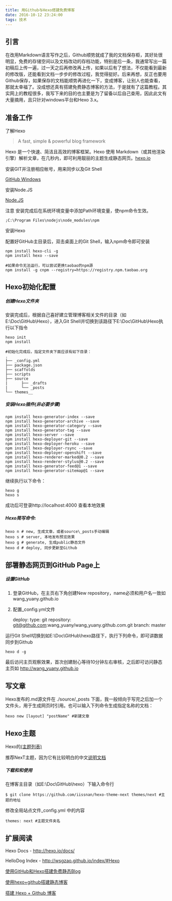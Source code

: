 ```yaml
---
title: 用Github与Hexo搭建免费博客
date: 2016-10-12 23:24:00
tags: 技术
---
```

## 引言
在改用Markdown语言写作之后，Github顺势就成了我的文档保存柜，其好处很明显，免费的存储空间以及文档改动的存档功能，特别是后一条，我通常写出一篇初稿后上传一遍，过一天之后再修改再上传，如果以后有了想法，不仅能看到最新的修改版，还能看到文档一步步的修改过程，我觉得挺好。后来再想，反正也要用Github保存，如果保存的文档能顺势再进化一下，变成博客，让别人也能查看，那就太幸福了。没成想还真有搭建免费静态博客的方法，于是就有了这篇教程。其实网上的教程很多，我写下来的目的也主要是为了留备以后自己查用，因此此文有大量摘用，且只针对windows平台和Hexo 3.x。

## 准备工作
了解Hexo
>A fast, simple & powerful blog framework

Hexo 是一个快速、简洁且高效的博客框架。Hexo 使用 Markdown（或其他渲染引擎）解析文章，在几秒内，即可利用靓丽的主题生成静态网页。[hexo.io](http://hexo.io/)

安装GIT并注册相应帐号，用来同步以及Git Shell

[GitHub Windows](https://windows.github.com/)

安装Node.JS

[Node.JS](http://nodejs.org/)

注意 安装完成后在系统环境变量中添加Path环境变量，使npm命令生效。

    ;C:\Program Files\nodejs\node_modules\npm

安装Hexo

配置好GitHub主目录后，双击桌面上的Git Shell，输入npm命令即可安装

    npm install hexo-cli -g
    npm install hexo --save

    #如果命令无法运行，可以尝试更换taobao的npm源
    npm install -g cnpm --registry=https://registry.npm.taobao.org

## Hexo初始化配置
##### 创建Hexo文件夹

安装完成后，根据自己喜好建立管理博客相关文件的目录（如E:\Doc\GitHub\Hexo），进入Git Shell并切换到该路径下E:\Doc\GitHub\Hexo执行以下指令

    hexo init
    npm install

    #初始化完成后，指定文件夹下面应该有如下目录：
    .
    ├── _config.yml
    ├── package.json
    ├── scaffolds
    ├── scripts
    ├── source
    |      ├── _drafts
    |      └── _posts
    └── themes__

##### 安装Hexo插件(非必要步骤)

    npm install hexo-generator-index --save
    npm install hexo-generator-archive --save
    npm install hexo-generator-category --save
    npm install hexo-generator-tag --save
    npm install hexo-server --save
    npm install hexo-deployer-git --save
    npm install hexo-deployer-heroku --save
    npm install hexo-deployer-rsync --save
    npm install hexo-deployer-openshift --save
    npm install hexo-renderer-marked@0.2 --save
    npm install hexo-renderer-stylus@0.2 --save
    npm install hexo-generator-feed@1 --save
    npm install hexo-generator-sitemap@1 --save

继续执行以下命令：

    hexo g
    hexo s

成功后可登录http://localhost:4000 查看本地效果

##### Hexo简写命令:
    hexo n # new, 生成文章，或者source\_posts手动编辑
    hexo s # server, 本地发布预览效果
    hexo g # generate, 生成public静态文件
    hexo d # deploy, 同步更新至Github

## 部署静态网页到GitHub Page上
##### 设置GitHub
1. 登录GitHub，在主页右下角创建New repository，name必须和用户名一致如wang_yuany.github.io
2. 配置_config.yml文件


    deploy:
      type: git
      repository: git@github.com:wang_yuany/wang_yuany.github.com.git
      branch: master

运行Git Shell切换到如E:\Doc\GitHub\hexo路径下，执行下列命令，即可讲数据同步到Github

    hexo d -g

最后访问主页观察效果，首次创建耐心等待10分钟左右审核，之后即可访问静态主页如 http://wang_yuany.github.io

## 写文章
Hexo发布的.md源文件在 ./source/_posts 下面，我一般倾向于写完之后加一个文件头，用于生成网页时引用。也可以输入下列命令生成指定名称的文档：

    hexo new [layout] "postName" #新建文章


## Hexo主题
Hexo的[(主题列表)](https://github.com/hexojs/hexo/wiki/Themes)

推荐NexT主题，因为它有比较明白的中文[说明文档](http://theme-next.iissnan.com/getting-started.html)

##### 下载和和使用
在博客主目录（如E:\Doc\GitHub\hexo）下输入命令行

    $ git clone https://github.com/iissnan/hexo-theme-next themes/next #主题的地址

修改全局站点文件_config.yml 中的内容

    themes: next #主题文件夹名

## 扩展阅读
Hexo Docs - http://hexo.io/docs/

HelloDog Index - http://wsgzao.github.io/index/#Hexo

[使用GitHub和Hexo搭建免费静态Blog](https://wsgzao.github.io/post/hexo-guide/)

[使用hexo+github搭建静态博客](http://qiutc.me/post/%E4%BD%BF%E7%94%A8hexo-github%E6%90%AD%E5%BB%BA%E9%9D%99%E6%80%81%E5%8D%9A%E5%AE%A2.html)

[搭建 Hexo + Github 博客](http://jianghao.wang/2015/hexo-github/)

